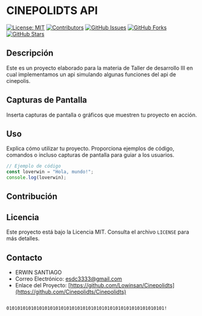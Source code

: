 # CINEPOLIDTS API

[![License: MIT](https://img.shields.io/badge/License-MIT-blue.svg)](https://opensource.org/licenses/MIT)
[![Contributors](https://img.shields.io/github/contributors/tu-usuario/tu-proyecto)](https://github.com/tu-usuario/tu-proyecto/graphs/contributors)
[![GitHub Issues](https://img.shields.io/github/issues/tu-usuario/tu-proyecto)](https://github.com/tu-usuario/tu-proyecto/issues)
[![GitHub Forks](https://img.shields.io/github/forks/tu-usuario/tu-proyecto)](https://github.com/tu-usuario/tu-proyecto/network)
[![GitHub Stars](https://img.shields.io/github/stars/tu-usuario/tu-proyecto)](https://github.com/tu-usuario/tu-proyecto/stargazers)

## Descripción

Este es un proyecto elaborado para la materia de Taller de desarrollo III en cual implementamos un api simulando algunas funciones del api de cinepolis. 

## Capturas de Pantalla

Inserta capturas de pantalla o gráficos que muestren tu proyecto en acción.

## Uso

Explica cómo utilizar tu proyecto. Proporciona ejemplos de código, comandos o incluso capturas de pantalla para guiar a los usuarios.

```javascript
// Ejemplo de código
const loverwin = "Hola, mundo!";
console.log(loverwin);
```

## Contribución

## Licencia

Este proyecto está bajo la Licencia MIT. Consulta el archivo `LICENSE` para más detalles.

## Contacto

- ERWIN SANTIAGO
- Correo Electrónico: esdc3333@gmail.com
- Enlace del Proyecto: [https://github.com/Lowinsan/Cinepolidts](https://github.com/Cinepolidts/Cinepolidts)
```

0101010101010101010101010101010101010101010101010101010101!
